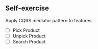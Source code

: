 ## Self-exercise
Apply CQRS mediator pattern to features:
- [ ] Pick Product
- [ ] Unpick Product
- [ ] Search Product